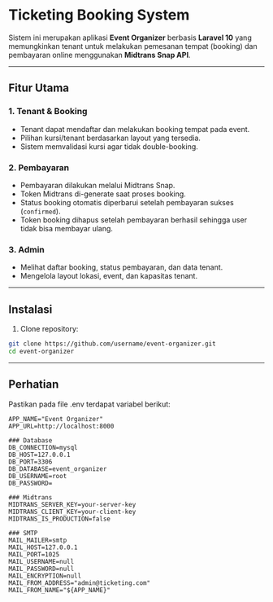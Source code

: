 # Ticketing Booking System

Sistem ini merupakan aplikasi **Event Organizer** berbasis **Laravel 10** yang memungkinkan tenant untuk melakukan pemesanan tempat (booking) dan pembayaran online menggunakan **Midtrans Snap API**.

---

## Fitur Utama

### 1. Tenant & Booking
- Tenant dapat mendaftar dan melakukan booking tempat pada event.
- Pilihan kursi/tenant berdasarkan layout yang tersedia.
- Sistem memvalidasi kursi agar tidak double-booking.

### 2. Pembayaran
- Pembayaran dilakukan melalui Midtrans Snap.
- Token Midtrans di-generate saat proses booking.
- Status booking otomatis diperbarui setelah pembayaran sukses (`confirmed`).
- Token booking dihapus setelah pembayaran berhasil sehingga user tidak bisa membayar ulang.

### 3. Admin
- Melihat daftar booking, status pembayaran, dan data tenant.
- Mengelola layout lokasi, event, dan kapasitas tenant.

---

## Instalasi

1. Clone repository:

```bash
git clone https://github.com/username/event-organizer.git
cd event-organizer
```

---

## Perhatian

Pastikan pada file .env terdapat variabel berikut:

```
APP_NAME="Event Organizer"
APP_URL=http://localhost:8000

### Database
DB_CONNECTION=mysql
DB_HOST=127.0.0.1
DB_PORT=3306
DB_DATABASE=event_organizer
DB_USERNAME=root
DB_PASSWORD=

### Midtrans
MIDTRANS_SERVER_KEY=your-server-key
MIDTRANS_CLIENT_KEY=your-client-key
MIDTRANS_IS_PRODUCTION=false

### SMTP
MAIL_MAILER=smtp
MAIL_HOST=127.0.0.1
MAIL_PORT=1025
MAIL_USERNAME=null
MAIL_PASSWORD=null
MAIL_ENCRYPTION=null
MAIL_FROM_ADDRESS="admin@ticketing.com"
MAIL_FROM_NAME="${APP_NAME}"
```
